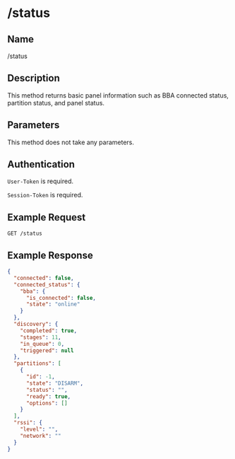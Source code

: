 # /status

## Name
/status

## Description
This method returns basic panel information such as BBA connected status, partition status, and panel status.

## Parameters
This method does not take any parameters.

## Authentication
`User-Token` is required.

`Session-Token` is required.

## Example Request
`GET /status`

## Example Response
```json
{
  "connected": false,
  "connected_status": {
    "bba": {
      "is_connected": false,
      "state": "online"
    }
  },
  "discovery": {
    "completed": true,
    "stages": 11,
    "in_queue": 0,
    "triggered": null
  },
  "partitions": [
    {
      "id": -1,
      "state": "DISARM",
      "status": "",
      "ready": true,
      "options": []
    }
  ],
  "rssi": {
    "level": "",
    "network": ""
  }
}
```

